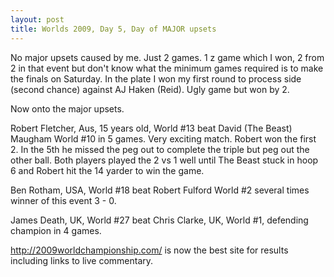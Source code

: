 ```yaml
---
layout: post
title: Worlds 2009, Day 5, Day of MAJOR upsets
---
```

<p>No major upsets caused by me. Just 2 games. 1 z game which I won, 2 from 2 in that event but don't know what the minimum games required is to make the finals on Saturday. In the plate I won my first round to process side (second chance) against AJ Haken (Reid). Ugly game but won by 2.</p>
<p>Now onto the major upsets.</p>
<p>Robert Fletcher, Aus, 15 years old, World #13 beat David (The Beast) Maugham World #10 in 5 games. Very exciting match. Robert won the first 2. In the 5th he missed the peg out to complete the triple but peg out the other ball. Both players played the 2 vs 1 well until The Beast stuck in hoop 6 and Robert hit the 14 yarder to win the game.</p>
<p>Ben Rotham, USA, World #18 beat Robert Fulford World #2 several times winner of this event 3 - 0.</p>
<p>James Death, UK, World #27 beat Chris Clarke, UK, World #1, defending champion in 4 games.</p>
<p><a href="http://2009worldchampionship.com/">http://2009worldchampionship.com/</a>&nbsp;is now the best site for results including links to live commentary.</p>
